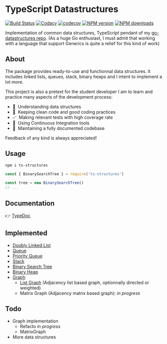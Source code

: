 # TypeScript Datastructures

[![Build Status](https://img.shields.io/travis/gregoryalbouy/ts-datastructures/master)](https://travis-ci.org/GregoryAlbouy/ts-datastructures)
[![Codacy](https://img.shields.io/codacy/grade/61dc898b0eaf4ba6bfea22eed767e74b/master)](https://www.codacy.com/)
[![codecov](https://img.shields.io/codecov/c/github/gregoryalbouy/ts-datastructures)](https://codecov.io/gh/GregoryAlbouy/ts-datastructures/branch/master)
[![NPM version](https://img.shields.io/npm/v/ts-structures)](https://www.npmjs.org/package/ts-structures)
[![NPM downloads](https://img.shields.io/npm/dt/ts-structures)](https://www.npmjs.org/package/ts-structures)

Implementation of common data structures, TypeScript pendant of my [go-datastructures repo](https://github.com/gregoryalbouy/go-datastructures).
(As a huge Go enthusiast, I must admit that working with a language that support Generics is quite a relief for this kind of work)

## About

The package provides ready-to-use and functionnal data structures. It includes linked lists, queues, stack, binary heaps and I intent to implement a lot more.

This project is also a pretext for the student developer I am to learn and practice many aspects of the development process:

  - :dna: &nbsp;Understanding data structures
  - :vertical_traffic_light: &nbsp;Keeping clean code and good coding practices
  - :white_check_mark: &nbsp;Making relevant tests with high coverage rate
  - :arrows_counterclockwise: &nbsp;Using Continuous Integration tools
  - :blue_book: &nbsp;Maintaining a fully documented codebase

Feedback of any kind is always appreciated!

## Usage

```console
npm i ts-structures
```

```typescript
const { BinarySearchTree } = require('ts-structures')

const tree = new BinarySearchTree()
// ...
```

## Documentation

:point_right: [TypeDoc](https://gregoryalbouy-ts-datastructures.netlify.app)

## Implemented

  - [Doubly Linked List](https://gregoryalbouy-ts-datastructures.netlify.app/classes/_list_doubly_linked_list_.doublylinkedlist.html)
  - [Queue](https://gregoryalbouy-ts-datastructures.netlify.app/classes/_queue_queue_.queue.html)
  - [Priority Queue](https://gregoryalbouy-ts-datastructures.netlify.app/classes/_queue_priority_queue_.priorityqueue.html)
  - [Stack](https://gregoryalbouy-ts-datastructures.netlify.app/classes/_stack_stack_.stack.html)
  - [Binary Search Tree](https://gregoryalbouy-ts-datastructures.netlify.app/classes/_tree_binary_search_tree_.binarysearchtree.html)
  - [Binary Heap](https://gregoryalbouy-ts-datastructures.netlify.app/classes/_heap_binary_heap_.binaryheap.html)
  - [Graph](https://gregoryalbouy-ts-datastructures.netlify.app/interfaces/_graph_index_.graph.html)
    - [List Graph](https://gregoryalbouy-ts-datastructures.netlify.app/classes/_graph_list_graph_.listgraph.html) (Adjacency list based graph, optionnally directed or weighted)
    - Matrix Graph (Adjacency matrix based graph): *in progress*

## Todo

  - Graph implementation
    - Refacto *in progress*
    - MatrixGraph
  - More data structures
